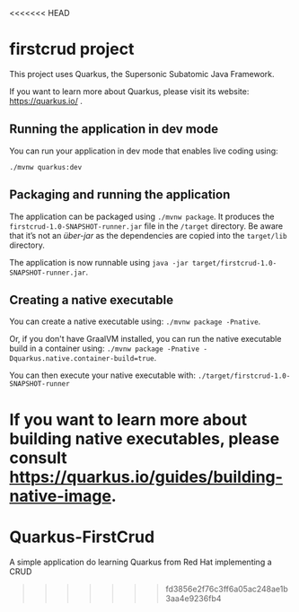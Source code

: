 <<<<<<< HEAD
# firstcrud project

This project uses Quarkus, the Supersonic Subatomic Java Framework.

If you want to learn more about Quarkus, please visit its website: https://quarkus.io/ .

## Running the application in dev mode

You can run your application in dev mode that enables live coding using:
```
./mvnw quarkus:dev
```

## Packaging and running the application

The application can be packaged using `./mvnw package`.
It produces the `firstcrud-1.0-SNAPSHOT-runner.jar` file in the `/target` directory.
Be aware that it’s not an _über-jar_ as the dependencies are copied into the `target/lib` directory.

The application is now runnable using `java -jar target/firstcrud-1.0-SNAPSHOT-runner.jar`.

## Creating a native executable

You can create a native executable using: `./mvnw package -Pnative`.

Or, if you don't have GraalVM installed, you can run the native executable build in a container using: `./mvnw package -Pnative -Dquarkus.native.container-build=true`.

You can then execute your native executable with: `./target/firstcrud-1.0-SNAPSHOT-runner`

If you want to learn more about building native executables, please consult https://quarkus.io/guides/building-native-image.
=======
# Quarkus-FirstCrud
A simple application do learning Quarkus from Red Hat implementing a CRUD
>>>>>>> fd3856e2f76c3ff6a05ac248ae1b3aa4e9236fb4
